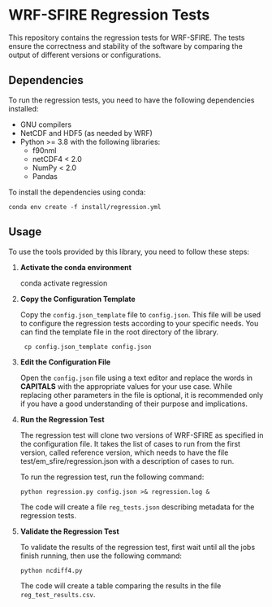 # WRF-SFIRE Regression Tests

This repository contains the regression tests for WRF-SFIRE. The tests ensure the correctness and stability of the software by comparing the output of different versions or configurations.

## Dependencies

To run the regression tests, you need to have the following dependencies installed:

- GNU compilers
- NetCDF and HDF5 (as needed by WRF)
- Python >= 3.8 with the following libraries:
  - f90nml
  - netCDF4 < 2.0
  - NumPy < 2.0
  - Pandas
 
To install the dependencies using conda:

    conda env create -f install/regression.yml

## Usage

To use the tools provided by this library, you need to follow these steps:

1. **Activate the conda environment**

   conda activate regression

2. **Copy the Configuration Template**

   Copy the `config.json_template` file to `config.json`. This file will be used to configure the regression tests according to your specific needs. You can find the template file in the root directory of the library.
   ```shell
    cp config.json_template config.json
    ```

3. **Edit the Configuration File**

   Open the `config.json` file using a text editor and replace the words in **CAPITALS** with the appropriate values for your use case. While replacing other parameters in the file is optional, it is recommended only if you have a good understanding of their purpose and implications.

4. **Run the Regression Test**

   The regression test will clone two versions of WRF-SFIRE as specified in the configuration file. It takes the list of cases to run from the first version, called reference version, which needs to have the file test/em_sfire/regression.json with a description of cases to run. 

    To run the regression test, run the following command:
    ```shell
    python regression.py config.json >& regression.log &
    ```
    The code will create a file `reg_tests.json` describing metadata for the regression tests.

6. **Validate the Regression Test**

    To validate the results of the regression test, first wait until all the jobs finish running, then use the following command:
    ```shell
    python ncdiff4.py
    ```
    The code will create a table comparing the results in the file `reg_test_results.csv`.

